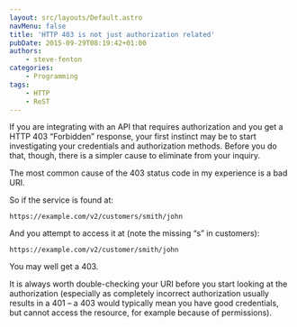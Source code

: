 ```yaml
---
layout: src/layouts/Default.astro
navMenu: false
title: 'HTTP 403 is not just authorization related'
pubDate: 2015-09-29T08:19:42+01:00
authors:
    - steve-fenton
categories:
    - Programming
tags:
    - HTTP
    - ReST
---
```


If you are integrating with an API that requires authorization and you get a HTTP 403 “Forbidden” response, your first instinct may be to start investigating your credentials and authorization methods. Before you do that, though, there is a simpler cause to eliminate from your inquiry.

The most common cause of the 403 status code in my experience is a bad URI.

So if the service is found at:

```
https://example.com/v2/customers/smith/john
```
And you attempt to access it at (note the missing “s” in customers):

```
https://example.com/v2/customer/smith/john
```
You may well get a 403.

It is always worth double-checking your URI before you start looking at the authorization (especially as completely incorrect authorization usually results in a 401 – a 403 would typically mean you have good credentials, but cannot access the resource, for example because of permissions).